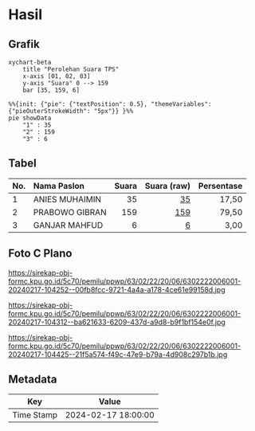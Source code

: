 # Hasil

## Grafik

```mermaid
xychart-beta
    title "Perolehan Suara TPS"
    x-axis [01, 02, 03]
    y-axis "Suara" 0 --> 159
    bar [35, 159, 6]
```

```mermaid
%%{init: {"pie": {"textPosition": 0.5}, "themeVariables": {"pieOuterStrokeWidth": "5px"}} }%%
pie showData
    "1" : 35
    "2" : 159
    "3" : 6
```

## Tabel

| No. | Nama Paslon    | Suara | Suara (raw) | Persentase |
|:--- |:-------------- | -----:| -----------:| ----------:|
| 1   | ANIES MUHAIMIN | 35    | [35][p-1]   | 17,50      |
| 2   | PRABOWO GIBRAN | 159   | [159][p-2]  | 79,50      |
| 3   | GANJAR MAHFUD  | 6     | [6][p-3]    | 3,00       |


[p-1]: https://github.com/gigit-pemilu/pemilu-2024/blob/main/pilpres/hitung-suara/sub/63-kalimantan-selatan/sub/02-kotabaru/sub/22-pulaulaut-sigam/sub/2006-gedambaan/sub/001-tps/sub/paslon-1.txt
[p-2]: https://github.com/gigit-pemilu/pemilu-2024/blob/main/pilpres/hitung-suara/sub/63-kalimantan-selatan/sub/02-kotabaru/sub/22-pulaulaut-sigam/sub/2006-gedambaan/sub/001-tps/sub/paslon-2.txt
[p-3]: https://github.com/gigit-pemilu/pemilu-2024/blob/main/pilpres/hitung-suara/sub/63-kalimantan-selatan/sub/02-kotabaru/sub/22-pulaulaut-sigam/sub/2006-gedambaan/sub/001-tps/sub/paslon-3.txt

## Foto C Plano

https://sirekap-obj-formc.kpu.go.id/5c70/pemilu/ppwp/63/02/22/20/06/6302222006001-20240217-104252--00fb8fcc-9721-4a4a-a178-4ce61e99158d.jpg

https://sirekap-obj-formc.kpu.go.id/5c70/pemilu/ppwp/63/02/22/20/06/6302222006001-20240217-104312--ba621633-6209-437d-a9d8-b9f1bf154e0f.jpg

https://sirekap-obj-formc.kpu.go.id/5c70/pemilu/ppwp/63/02/22/20/06/6302222006001-20240217-104425--21f5a574-f49c-47e9-b79a-4d908c297b1b.jpg


## Metadata

| Key        | Value               |
| ---------- | ------------------- |
| Time Stamp | 2024-02-17 18:00:00 |



